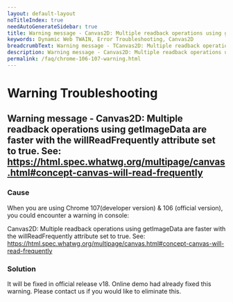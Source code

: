 ```yaml
---
layout: default-layout
noTitleIndex: true
needAutoGenerateSidebar: true
title: Warning message - Canvas2D: Multiple readback operations using getImageData are faster with the willReadFrequently attribute set to true. See: https://html.spec.whatwg.org/multipage/canvas.html#concept-canvas-will-read-frequently
keywords: Dynamic Web TWAIN, Error Troubleshooting, Canvas2D
breadcrumbText: Warning message - TCanvas2D: Multiple readback operations using getImageData are faster with the willReadFrequently attribute set to true. See: https://html.spec.whatwg.org/multipage/canvas.html#concept-canvas-will-read-frequently
description: Warning message - Canvas2D: Multiple readback operations using getImageData are faster with the willReadFrequently attribute set to true. See: https://html.spec.whatwg.org/multipage/canvas.html#concept-canvas-will-read-frequently
permalink: /faq/chrome-106-107-warning.html
---
```


# Warning Troubleshooting

## Warning message - Canvas2D: Multiple readback operations using getImageData are faster with the willReadFrequently attribute set to true. See: https://html.spec.whatwg.org/multipage/canvas.html#concept-canvas-will-read-frequently

### Cause

When you are using Chrome 107(developer version) & 106 (official version), you could encounter a warning in console:

Canvas2D: Multiple readback operations using getImageData are faster with the willReadFrequently attribute set to true. See: https://html.spec.whatwg.org/multipage/canvas.html#concept-canvas-will-read-frequently

### Solution

It will be fixed in official release v18. Online demo had already fixed this warning. Please contact us if you would like to eliminate this.